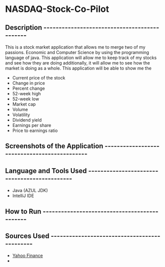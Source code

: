 # NASDAQ-Stock-Co-Pilot

## Description ---------------------------------------------

This is a stock market application that allows me to merge two of my passions. Economic and Computer Science by using 
the programming language of java. This application will allow me to keep track of my stocks and see how they are doing 
additionally, it will allow me to see how the market is doing as a whole. This application will be able to show me the
- Current price of the stock
- Change in price
- Percent change
- 52-week high
- 52-week low
- Market cap
- Volume
- Volatility 
- Dividend yield
- Earnings per share
- Price to earnings ratio

## Screenshots of the Application ---------------------------------------------



## Language and Tools Used ---------------------------------------------

- Java (AZUL JDK)
- IntelliJ IDE


## How to Run ---------------------------------------------


## Sources Used ---------------------------------------------

- [Yahoo Finance](https://finance.yahoo.com/)
- 
